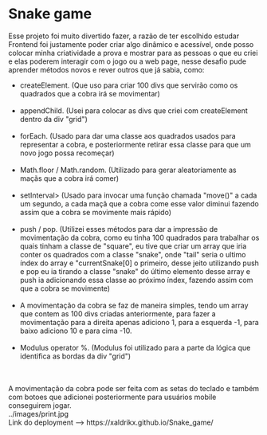 # Snake game
Esse projeto foi muito divertido fazer, a razão de ter escolhido estudar Frontend foi justamente poder criar algo dinâmico e acessível, onde posso colocar minha criatividade a prova e mostrar para as pessoas o que eu criei e elas poderem interagir com o jogo ou a web page, nesse desafio pude aprender métodos novos e rever outros que já sabia, como:<br>

<ul>
    <li>createElement. (Que uso para criar 100 divs que servirão como os quadrados que a cobra irá se movimentar)</li><br>
    <li>appendChild. (Usei para colocar as divs que criei com createElement dentro da div "grid")</li><br>
    <li>forEach. (Usado para dar uma classe aos quadrados usados para representar a cobra, e posteriormente retirar essa classe para que um novo jogo possa recomeçar)</li><br>
    <li>Math.floor / Math.random. (Utilizado para gerar aleatoriamente as maçãs que a cobra irá comer)</li><br>
    <li>setInterval> (Usado para invocar uma função chamada "move()" a cada um segundo, a cada maçã que a cobra come esse valor diminui fazendo assim que a cobra se movimente mais rápido)</li><br>
    <li>push / pop. (Utilizei esses métodos para dar a impressão de movimentação da cobra, como eu tinha 100 quadrados para trabalhar os quais tinham a classe de "square", eu tive que criar um array que iria conter os quadrados com a classe "snake", onde "tail" seria o ultimo índex do array e "currentSnake[0] o primeiro, desse jeito utilizando push e pop eu ia tirando a classe "snake" do último elemento desse array e push ia adicionando essa classe ao próximo índex, fazendo assim com que a cobra se movimente)</li><br>
    <li>A movimentação da cobra se faz de maneira simples, tendo um array que contem as 100 divs criadas anteriormente, para fazer a movimentação para a direita apenas adiciono 1, para a esquerda -1, para baixo adiciono 10 e para cima -10.</li><br>
    <li>Modulus operator %. (Modulus foi utilizado para a parte da lógica que identifica as bordas da div "grid")</li><br>
</ul>
<br>
A movimentação da cobra pode ser feita com as setas do teclado e também com botoes que adicionei posteriormente para usuários mobile conseguirem jogar.
<br>
../images/print.jpg 
<br>
Link do deployment --> https://xaldrikx.github.io/Snake_game/
